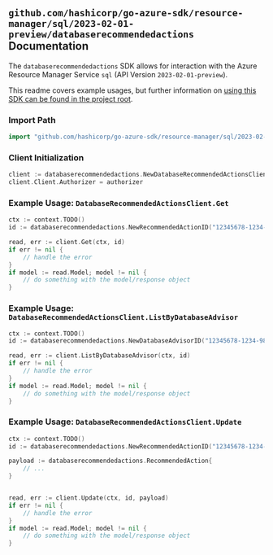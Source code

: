 
## `github.com/hashicorp/go-azure-sdk/resource-manager/sql/2023-02-01-preview/databaserecommendedactions` Documentation

The `databaserecommendedactions` SDK allows for interaction with the Azure Resource Manager Service `sql` (API Version `2023-02-01-preview`).

This readme covers example usages, but further information on [using this SDK can be found in the project root](https://github.com/hashicorp/go-azure-sdk/tree/main/docs).

### Import Path

```go
import "github.com/hashicorp/go-azure-sdk/resource-manager/sql/2023-02-01-preview/databaserecommendedactions"
```


### Client Initialization

```go
client := databaserecommendedactions.NewDatabaseRecommendedActionsClientWithBaseURI("https://management.azure.com")
client.Client.Authorizer = authorizer
```


### Example Usage: `DatabaseRecommendedActionsClient.Get`

```go
ctx := context.TODO()
id := databaserecommendedactions.NewRecommendedActionID("12345678-1234-9876-4563-123456789012", "example-resource-group", "serverValue", "databaseValue", "advisorValue", "recommendedActionValue")

read, err := client.Get(ctx, id)
if err != nil {
	// handle the error
}
if model := read.Model; model != nil {
	// do something with the model/response object
}
```


### Example Usage: `DatabaseRecommendedActionsClient.ListByDatabaseAdvisor`

```go
ctx := context.TODO()
id := databaserecommendedactions.NewDatabaseAdvisorID("12345678-1234-9876-4563-123456789012", "example-resource-group", "serverValue", "databaseValue", "advisorValue")

read, err := client.ListByDatabaseAdvisor(ctx, id)
if err != nil {
	// handle the error
}
if model := read.Model; model != nil {
	// do something with the model/response object
}
```


### Example Usage: `DatabaseRecommendedActionsClient.Update`

```go
ctx := context.TODO()
id := databaserecommendedactions.NewRecommendedActionID("12345678-1234-9876-4563-123456789012", "example-resource-group", "serverValue", "databaseValue", "advisorValue", "recommendedActionValue")

payload := databaserecommendedactions.RecommendedAction{
	// ...
}


read, err := client.Update(ctx, id, payload)
if err != nil {
	// handle the error
}
if model := read.Model; model != nil {
	// do something with the model/response object
}
```
